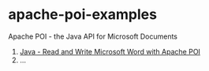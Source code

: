 # apache-poi-examples
Apache POI - the Java API for Microsoft Documents

1. [Java - Read and Write Microsoft Word with Apache POI](https://mkyong.com/java/java-read-and-write-microsoft-word-with-apache-poi/)
2. ...
